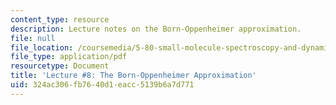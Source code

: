 ```yaml
---
content_type: resource
description: Lecture notes on the Born-Oppenheimer approximation.
file: null
file_location: /coursemedia/5-80-small-molecule-spectroscopy-and-dynamics-fall-2008/324ac306fb7640d1eacc5139b6a7d771_08_580ln_576.pdf
file_type: application/pdf
resourcetype: Document
title: 'Lecture #8: The Born-Oppenheimer Approximation'
uid: 324ac306-fb76-40d1-eacc-5139b6a7d771
---
```

